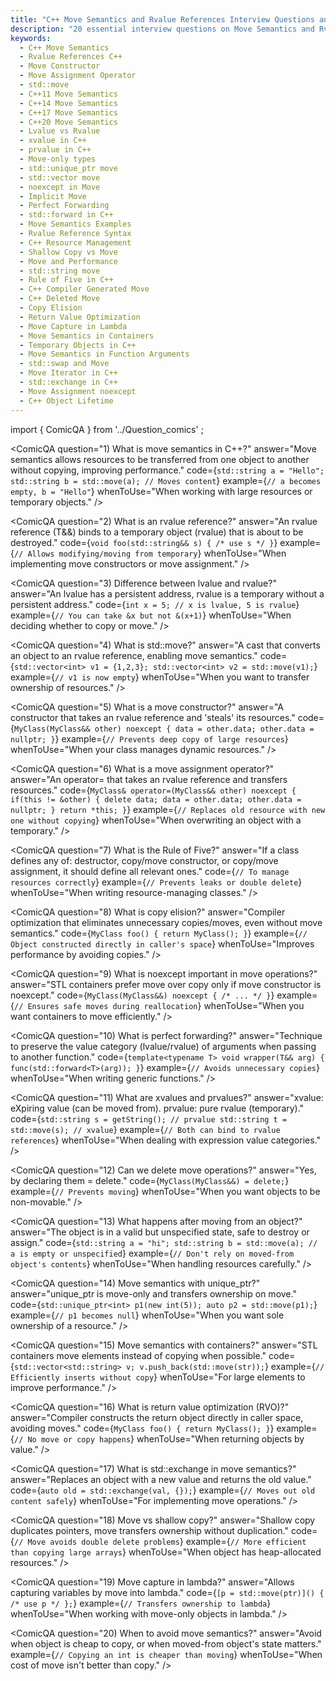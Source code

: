```yaml
---
title: "C++ Move Semantics and Rvalue References Interview Questions and Answers"
description: "20 essential interview questions on Move Semantics and Rvalue References in C++11/14/17/20 with answers, code examples, and usage scenarios."
keywords:
  - C++ Move Semantics
  - Rvalue References C++
  - Move Constructor
  - Move Assignment Operator
  - std::move
  - C++11 Move Semantics
  - C++14 Move Semantics
  - C++17 Move Semantics
  - C++20 Move Semantics
  - Lvalue vs Rvalue
  - xvalue in C++
  - prvalue in C++
  - Move-only types
  - std::unique_ptr move
  - std::vector move
  - noexcept in Move
  - Implicit Move
  - Perfect Forwarding
  - std::forward in C++
  - Move Semantics Examples
  - Rvalue Reference Syntax
  - C++ Resource Management
  - Shallow Copy vs Move
  - Move and Performance
  - std::string move
  - Rule of Five in C++
  - C++ Compiler Generated Move
  - C++ Deleted Move
  - Copy Elision
  - Return Value Optimization
  - Move Capture in Lambda
  - Move Semantics in Containers
  - Temporary Objects in C++
  - Move Semantics in Function Arguments
  - std::swap and Move
  - Move Iterator in C++
  - std::exchange in C++
  - Move Assignment noexcept
  - C++ Object Lifetime
---
```

import { ComicQA } from '../Question_comics' ;

<ComicQA
  question="1) What is move semantics in C++?"
  answer="Move semantics allows resources to be transferred from one object to another without copying, improving performance."
  code={`std::string a = "Hello";
std::string b = std::move(a); // Moves content`}
  example={`// a becomes empty, b = "Hello"`}
  whenToUse="When working with large resources or temporary objects."
/>

<ComicQA
  question="2) What is an rvalue reference?"
  answer="An rvalue reference (T&&) binds to a temporary object (rvalue) that is about to be destroyed."
  code={`void foo(std::string&& s) { /* use s */ }`}
  example={`// Allows modifying/moving from temporary`}
  whenToUse="When implementing move constructors or move assignment."
/>

<ComicQA
  question="3) Difference between lvalue and rvalue?"
  answer="An lvalue has a persistent address, rvalue is a temporary without a persistent address."
  code={`int x = 5; // x is lvalue, 5 is rvalue`}
  example={`// You can take &x but not &(x+1)`}
  whenToUse="When deciding whether to copy or move."
/>

<ComicQA
  question="4) What is std::move?"
  answer="A cast that converts an object to an rvalue reference, enabling move semantics."
  code={`std::vector<int> v1 = {1,2,3};
std::vector<int> v2 = std::move(v1);`}
  example={`// v1 is now empty`}
  whenToUse="When you want to transfer ownership of resources."
/>

<ComicQA
  question="5) What is a move constructor?"
  answer="A constructor that takes an rvalue reference and 'steals' its resources."
  code={`MyClass(MyClass&& other) noexcept { data = other.data; other.data = nullptr; }`}
  example={`// Prevents deep copy of large resources`}
  whenToUse="When your class manages dynamic resources."
/>

<ComicQA
  question="6) What is a move assignment operator?"
  answer="An operator= that takes an rvalue reference and transfers resources."
  code={`MyClass& operator=(MyClass&& other) noexcept {
  if(this != &other) { delete data; data = other.data; other.data = nullptr; }
  return *this;
}`}
  example={`// Replaces old resource with new one without copying`}
  whenToUse="When overwriting an object with a temporary."
/>

<ComicQA
  question="7) What is the Rule of Five?"
  answer="If a class defines any of: destructor, copy/move constructor, or copy/move assignment, it should define all relevant ones."
  code={`// To manage resources correctly`}
  example={`// Prevents leaks or double delete`}
  whenToUse="When writing resource-managing classes."
/>

<ComicQA
  question="8) What is copy elision?"
  answer="Compiler optimization that eliminates unnecessary copies/moves, even without move semantics."
  code={`MyClass foo() { return MyClass(); }`}
  example={`// Object constructed directly in caller's space`}
  whenToUse="Improves performance by avoiding copies."
/>

<ComicQA
  question="9) What is noexcept important in move operations?"
  answer="STL containers prefer move over copy only if move constructor is noexcept."
  code={`MyClass(MyClass&&) noexcept { /* ... */ }`}
  example={`// Ensures safe moves during reallocation`}
  whenToUse="When you want containers to move efficiently."
/>

<ComicQA
  question="10) What is perfect forwarding?"
  answer="Technique to preserve the value category (lvalue/rvalue) of arguments when passing to another function."
  code={`template<typename T>
void wrapper(T&& arg) { func(std::forward<T>(arg)); }`}
  example={`// Avoids unnecessary copies`}
  whenToUse="When writing generic functions."
/>

<ComicQA
  question="11) What are xvalues and prvalues?"
  answer="xvalue: eXpiring value (can be moved from). prvalue: pure rvalue (temporary)."
  code={`std::string s = getString(); // prvalue
std::string t = std::move(s); // xvalue`}
  example={`// Both can bind to rvalue references`}
  whenToUse="When dealing with expression value categories."
/>

<ComicQA
  question="12) Can we delete move operations?"
  answer="Yes, by declaring them = delete."
  code={`MyClass(MyClass&&) = delete;`}
  example={`// Prevents moving`}
  whenToUse="When you want objects to be non-movable."
/>

<ComicQA
  question="13) What happens after moving from an object?"
  answer="The object is in a valid but unspecified state, safe to destroy or assign."
  code={`std::string a = "hi";
std::string b = std::move(a); // a is empty or unspecified`}
  example={`// Don't rely on moved-from object's contents`}
  whenToUse="When handling resources carefully."
/>

<ComicQA
  question="14) Move semantics with unique_ptr?"
  answer="unique_ptr is move-only and transfers ownership on move."
  code={`std::unique_ptr<int> p1(new int(5));
auto p2 = std::move(p1);`}
  example={`// p1 becomes null`}
  whenToUse="When you want sole ownership of a resource."
/>

<ComicQA
  question="15) Move semantics with containers?"
  answer="STL containers move elements instead of copying when possible."
  code={`std::vector<std::string> v;
v.push_back(std::move(str));`}
  example={`// Efficiently inserts without copy`}
  whenToUse="For large elements to improve performance."
/>

<ComicQA
  question="16) What is return value optimization (RVO)?"
  answer="Compiler constructs the return object directly in caller space, avoiding moves."
  code={`MyClass foo() { return MyClass(); }`}
  example={`// No move or copy happens`}
  whenToUse="When returning objects by value."
/>

<ComicQA
  question="17) What is std::exchange in move semantics?"
  answer="Replaces an object with a new value and returns the old value."
  code={`auto old = std::exchange(val, {});`}
  example={`// Moves out old content safely`}
  whenToUse="For implementing move operations."
/>

<ComicQA
  question="18) Move vs shallow copy?"
  answer="Shallow copy duplicates pointers, move transfers ownership without duplication."
  code={`// Move avoids double delete problems`}
  example={`// More efficient than copying large arrays`}
  whenToUse="When object has heap-allocated resources."
/>

<ComicQA
  question="19) Move capture in lambda?"
  answer="Allows capturing variables by move into lambda."
  code={`[p = std::move(ptr)]() { /* use p */ };`}
  example={`// Transfers ownership to lambda`}
  whenToUse="When working with move-only objects in lambda."
/>

<ComicQA
  question="20) When to avoid move semantics?"
  answer="Avoid when object is cheap to copy, or when moved-from object's state matters."
  example={`// Copying an int is cheaper than moving`}
  whenToUse="When cost of move isn't better than copy."
/>
